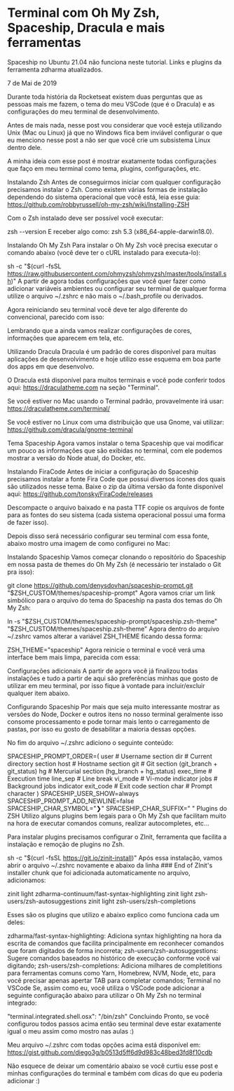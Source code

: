 # Terminal com Oh My Zsh, Spaceship, Dracula e mais ferramentas

Spaceship no Ubuntu 21.04 não funciona neste tutorial.
Links e plugins da ferramenta zdharma atualizados.

7 de Mai de 2019

Durante toda história da Rocketseat existem duas perguntas que as pessoas mais me fazem, o tema do meu VSCode (que é o Dracula) e as configurações do meu terminal de desenvolvimento.

Antes de mais nada, nesse post vou considerar que você esteja utilizando Unix (Mac ou Linux) já que no Windows fica bem inviável configurar o que eu menciono nesse post a não ser que você crie um subsistema Linux dentro dele.

A minha ideia com esse post é mostrar exatamente todas configurações que faço em meu terminal como tema, plugins, configurações, etc.

Instalando Zsh
Antes de conseguirmos iniciar com qualquer configuração precisamos instalar o Zsh. Como existem várias formas de instalação dependendo do sistema operacional que você está, leia esse guia: https://github.com/robbyrussell/oh-my-zsh/wiki/Installing-ZSH

Com o Zsh instalado deve ser possível você executar:

zsh --version
E receber algo como: zsh 5.3 (x86_64-apple-darwin18.0).

Instalando Oh My Zsh
Para instalar o Oh My Zsh você precisa executar o comando abaixo (você deve ter o cURL instalado para executa-lo):

sh -c "$(curl -fsSL https://raw.githubusercontent.com/ohmyzsh/ohmyzsh/master/tools/install.sh)"
A partir de agora todas configurações que você quer fazer como adicionar variáveis ambientes ou configurar seu terminal de qualquer forma utilize o arquivo ~/.zshrc e não mais o ~/.bash_profile ou derivados.

Agora reiniciando seu terminal você deve ter algo diferente do convencional, parecido com isso:


Lembrando que a ainda vamos realizar configurações de cores, informações que aparecem em tela, etc.

Utilizando Dracula
Dracula é um padrão de cores disponível para muitas aplicações de desenvolvimento e hoje utilizo esse esquema em boa parte dos apps em que desenvolvo.

O Dracula está disponível para muitos terminais e você pode conferir todos aqui: https://draculatheme.com na seção "Terminal".

Se você estiver no Mac usando o Terminal padrão, provavelmente irá usar: https://draculatheme.com/terminal/

Se você estiver no Linux com uma distribuição que usa Gnome, vai utilizar: https://github.com/dracula/gnome-terminal

Tema Spaceship
Agora vamos instalar o tema Spaceship que vai modificar um pouco as informações que são exibidas no terminal, com ele podemos mostrar a versão do Node atual, do Docker, etc.

Instalando FiraCode
Antes de iniciar a configuração do Spaceship precisamos instalar a fonte Fira Code que possui diversos ícones dos quais são utilizados nesse tema. Baixe o zip da última versão da fonte disponível aqui: https://github.com/tonsky/FiraCode/releases

Descompacte o arquivo baixado e na pasta TTF copie os arquivos de fonte para as fontes do seu sistema (cada sistema operacional possui uma forma de fazer isso).

Depois disso será necessário configurar seu terminal com essa fonte, abaixo mostro uma imagem de como configurei no Mac:


Instalando Spaceship
Vamos começar clonando o repositório do Spaceship em nossa pasta de themes do Oh My Zsh (é necessário ter instalado o Git pra isso):

git clone https://github.com/denysdovhan/spaceship-prompt.git "$ZSH_CUSTOM/themes/spaceship-prompt"
Agora vamos criar um link simbólico para o arquivo do tema do Spaceship na pasta dos temas do Oh My Zsh:

ln -s "$ZSH_CUSTOM/themes/spaceship-prompt/spaceship.zsh-theme" "$ZSH_CUSTOM/themes/spaceship.zsh-theme"
Agora dentro do arquivo ~/.zshrc vamos alterar a variável ZSH_THEME ficando dessa forma:

ZSH_THEME="spaceship"
Agora reinicie o terminal e você verá uma interface bem mais limpa, parecida com essa:


Configurações adicionais
A partir de agora você já finalizou todas instalações e tudo a partir de aqui são preferências minhas que gosto de utilizar em meu terminal, por isso fique à vontade para incluir/excluir qualquer item abaixo.

Configurando Spaceship
Por mais que seja muito interessante mostrar as versões do Node, Docker e outros itens no nosso terminal geralmente isso consome processamento e pode tornar mais lento o carregamento de pastas, por isso eu gosto de desabilitar a maioria dessas opções.

No fim do arquivo ~/.zshrc adiciono o seguinte conteúdo:

SPACESHIP_PROMPT_ORDER=(
  user          # Username section
  dir           # Current directory section
  host          # Hostname section
  git           # Git section (git_branch + git_status)
  hg            # Mercurial section (hg_branch  + hg_status)
  exec_time     # Execution time
  line_sep      # Line break
  vi_mode       # Vi-mode indicator
  jobs          # Background jobs indicator
  exit_code     # Exit code section
  char          # Prompt character
)
SPACESHIP_USER_SHOW=always
SPACESHIP_PROMPT_ADD_NEWLINE=false
SPACESHIP_CHAR_SYMBOL="❯"
SPACESHIP_CHAR_SUFFIX=" "
Plugins do ZSH
Utilizo alguns plugins bem legais para o Oh My Zsh que facilitam muito na hora de executar comandos comuns, realizar autocompletes, etc...

Para instalar plugins precisamos configurar o ZInit, ferramenta que facilita a instalação e remoção de plugins no Zsh.


sh -c "$(curl -fsSL https://git.io/zinit-install)"
Após essa instalação, vamos abrir o arquivo ~/.zshrc novamente e abaixo da linha ### End of ZInit's installer chunk que foi adicionada automaticamente no arquivo, adicionamos:

zinit light zdharma-continuum/fast-syntax-highlighting
zinit light zsh-users/zsh-autosuggestions
zinit light zsh-users/zsh-completions

Esses são os plugins que utilizo e abaixo explico como funciona cada um deles:

zdharma/fast-syntax-highlighting: Adiciona syntax highlighting na hora da escrita de comandos que facilita principalmente em reconhecer comandos que foram digitados de forma incorreta;
zsh-users/zsh-autosuggestions: Sugere comandos baseados no histórico de execução conforme você vai digitando;
zsh-users/zsh-completions: Adiciona milhares de completitions para ferramentas comuns como Yarn, Homebrew, NVM, Node, etc, para você precisar apenas apertar TAB para completar comandos;
Terminal no VSCode
Se, assim como eu, você utiliza o VSCode pode adicionar a seguinte configuração abaixo para utilizar o Oh My Zsh no terminal integrado:

"terminal.integrated.shell.osx": "/bin/zsh"
Concluindo
Pronto, se você configurou todos passos acima então seu terminal deve estar exatamente igual o meu assim como mostro nas aulas :)

Meu arquivo ~/.zshrc com todas opções acima está disponível em: https://gist.github.com/diego3g/b0513d5ff6d9d983c48bed3fd8f10cdb

Não esquece de deixar um comentário abaixo se você curtiu esse post e minhas configurações do terminal e também com dicas do que eu poderia adicionar :)
